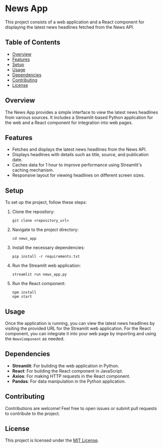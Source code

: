 

# News App

This project consists of a web application and a React component for displaying the latest news headlines fetched from the News API.

## Table of Contents
- [Overview](#overview)
- [Features](#features)
- [Setup](#setup)
- [Usage](#usage)
- [Dependencies](#dependencies)
- [Contributing](#contributing)
- [License](#license)

## Overview

The News App provides a simple interface to view the latest news headlines from various sources. It includes a Streamlit-based Python application for the web and a React component for integration into web pages.

## Features

- Fetches and displays the latest news headlines from the News API.
- Displays headlines with details such as title, source, and publication date.
- Caches data for 1 hour to improve performance using Streamlit's caching mechanism.
- Responsive layout for viewing headlines on different screen sizes.

## Setup

To set up the project, follow these steps:

1. Clone the repository:

   ```
   git clone <repository_url>
   ```

2. Navigate to the project directory:

   ```
   cd news_app
   ```

3. Install the necessary dependencies:

   ```
   pip install -r requirements.txt
   ```

4. Run the Streamlit web application:

   ```
   streamlit run news_app.py
   ```

5. Run the React component:

   ```
   npm install
   npm start
   ```

## Usage

Once the application is running, you can view the latest news headlines by visiting the provided URL for the Streamlit web application. For the React component, you can integrate it into your web page by importing and using the `NewsComponent` as needed.

## Dependencies

- **Streamlit**: For building the web application in Python.
- **React**: For building the React component in JavaScript.
- **Axios**: For making HTTP requests in the React component.
- **Pandas**: For data manipulation in the Python application.

## Contributing

Contributions are welcome! Feel free to open issues or submit pull requests to contribute to the project.

## License

This project is licensed under the [MIT License](LICENSE).

